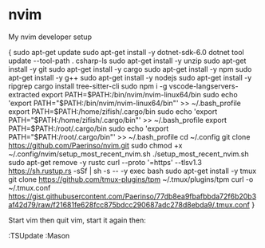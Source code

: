 # nvim
My nvim developer setup

{
sudo apt-get update
sudo apt-get install -y dotnet-sdk-6.0
dotnet tool update --tool-path . csharp-ls
sudo apt-get install -y unzip
sudo apt-get install -y git
sudo apt-get install -y cargo
sudo apt-get install -y npm
sudo apt-get install -y g++
sudo apt-get install -y nodejs
sudo apt-get install -y ripgrep
cargo install tree-sitter-cli
sudo npm i -g vscode-langservers-extracted
export PATH=$PATH:/bin/nvim/nvim-linux64/bin
sudo echo 'export PATH="$PATH:/bin/nvim/nvim-linux64/bin"' >> ~/.bash_profile
export PATH=$PATH:/home/zifish/.cargo/bin
sudo echo 'export PATH="$PATH:/home/zifish/.cargo/bin"' >> ~/.bash_profile
export PATH=$PATH:/root/.cargo/bin
sudo echo 'export PATH="$PATH:/root/.cargo/bin"' >> ~/.bash_profile
cd ~/.config
git clone https://github.com/Paerinso/nvim.git
sudo chmod +x ~/.config/nvim/setup_most_recent_nvim.sh
./setup_most_recent_nvim.sh
sudo apt-get remove -y rustc
curl --proto '=https' --tlsv1.3 https://sh.rustup.rs -sSf | sh -s -- -y
exec bash
sudo apt-get install -y tmux
git clone https://github.com/tmux-plugins/tpm ~/.tmux/plugins/tpm
curl -o ~/.tmux.conf https://gist.githubusercontent.com/Paerinso/77db8ea9fbafbbda72f6b20b3af42d79/raw/f21681fe628fcc875bdcc290687adc278d8ebda9/.tmux.conf
}

Start vim then quit vim, start it again then:

:TSUpdate
:Mason
